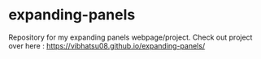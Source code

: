# expanding-panels
Repository for my expanding panels webpage/project.
Check out project over here : https://vibhatsu08.github.io/expanding-panels/
